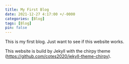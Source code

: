```yaml
---
title: My First Blog
date: 2021-12-27 4:17:00 +/-0000
categories: [Blog]
tags: [Blog]
pin: false
---
```


This is my first blog. Just want to see if this website works.

This website is build by Jekyll with the chirpy theme (https://github.com/cotes2020/jekyll-theme-chirpy).
